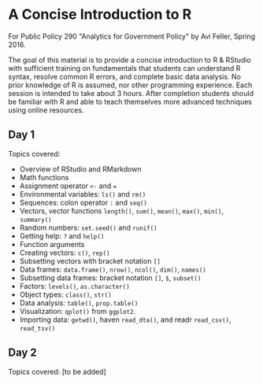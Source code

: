 # A Concise Introduction to R

For Public Policy 290 "Analytics for Government Policy" by Avi Feller, Spring 2016.

The goal of this material is to provide a concise introduction to R & RStudio with sufficient training on fundamentals that students can understand R syntax, resolve common R errors, and complete basic data analysis. No prior knowledge of R is assumed, nor other programming experience. Each session is intended to take about 3 hours. After completion students should be familiar with R and able to teach themselves more advanced techniques using online resources.

## Day 1

Topics covered:

* Overview of RStudio and RMarkdown
* Math functions
* Assignment operator `<-` and `=`
* Environmental variables: `ls()` and `rm()`
* Sequences: colon operator `:` and `seq()`
* Vectors, vector functions `length()`, `sum()`, `mean()`, `max()`, `min()`, `summary()`
* Random numbers: `set.seed()` and `runif()`
* Getting help: `?` and `help()`
* Function arguments
* Creating vectors: `c()`, `rep()`
* Subsetting vectors with bracket notation `[]`
* Data frames: `data.frame()`, `nrow()`, `ncol()`, `dim()`, `names()`
* Subsetting data frames: bracket notation `[]`, `$`, `subset()`
* Factors: `levels()`, `as.character()`
* Object types: `class()`, `str()`
* Data analysis: `table()`, `prop.table()`
* Visualization: `qplot()` from `ggplot2`.
* Importing data: `getwd()`, haven `read_dta()`, and readr `read_csv()`, `read_tsv()`

## Day 2

Topics covered: [to be added]
